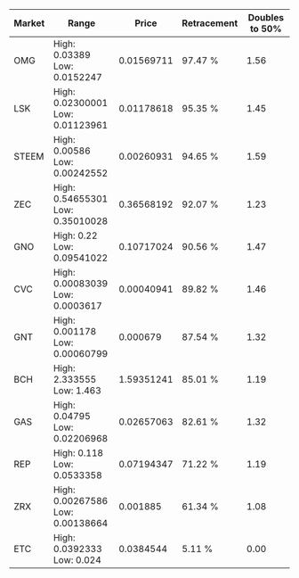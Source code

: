 | Market | Range | Price| Retracement | Doubles to 50% |
| --- | --- | --- | --- | --- |
| OMG | High: 0.03389<br />Low: 0.0152247 | 0.01569711 | 97.47 % | 1.56 |
| LSK | High: 0.02300001<br />Low: 0.01123961 | 0.01178618 | 95.35 % | 1.45 |
| STEEM | High: 0.00586<br />Low: 0.00242552 | 0.00260931 | 94.65 % | 1.59 |
| ZEC | High: 0.54655301<br />Low: 0.35010028 | 0.36568192 | 92.07 % | 1.23 |
| GNO | High: 0.22<br />Low: 0.09541022 | 0.10717024 | 90.56 % | 1.47 |
| CVC | High: 0.00083039<br />Low: 0.0003617 | 0.00040941 | 89.82 % | 1.46 |
| GNT | High: 0.001178<br />Low: 0.00060799 | 0.000679 | 87.54 % | 1.32 |
| BCH | High: 2.333555<br />Low: 1.463 | 1.59351241 | 85.01 % | 1.19 |
| GAS | High: 0.04795<br />Low: 0.02206968 | 0.02657063 | 82.61 % | 1.32 |
| REP | High: 0.118<br />Low: 0.0533358 | 0.07194347 | 71.22 % | 1.19 |
| ZRX | High: 0.00267586<br />Low: 0.00138664 | 0.001885 | 61.34 % | 1.08 |
| ETC | High: 0.0392333<br />Low: 0.024 | 0.0384544 | 5.11 % | 0.00 |
